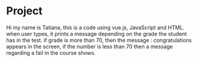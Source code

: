 # Project
Hi my name is Tatiana, this is a code using vue.js, JavaScript and HTML.
when user types, it prints a message depending on the grade the student has in the test. 
if grade is more than 70, then the message : congratulations appears in the screen, 
if the number is less than 70 then a message regarding a fail in the course shows.
